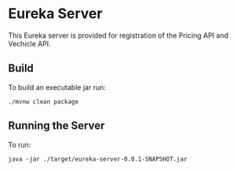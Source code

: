 # Eureka Server

This Eureka server is provided for registration of the Pricing API and Vechicle API.

## Build
To build an executable jar run:  

`./mvnw clean package`

## Running the Server
To run:

`java -jar ./target/eureka-server-0.0.1-SNAPSHOT.jar`
